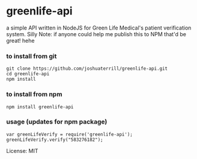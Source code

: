 # greenlife-api
a simple API written in NodeJS for Green Life Medical's patient verification system.
Silly Note: if anyone could help me publish this to NPM that'd be great! hehe

### to install from git
```
git clone https://github.com/joshuaterrill/greenlife-api.git
cd greenlife-api
npm install
```

### to install from npm
```
npm install greenlife-api
```

### usage (updates for npm package)
```
var greenLifeVerify = require('greenlife-api');
greenLifeVerify.verify("583276182");
```

License: MIT
